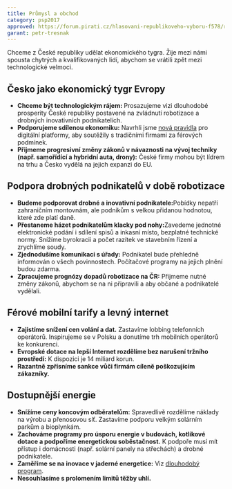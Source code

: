 ```yaml
---
title: Průmysl a obchod
category: psp2017
approved: https://forum.pirati.cz/hlasovani-republikoveho-vyboru-f578/rv-22-2017-program-2017-prumysl-a-obchod-r-h-1-k-t36874-10.html
garant: petr-tresnak
---
```


Chceme z České republiky udělat ekonomického tygra. Žije mezi námi spousta
chytrých a kvalifikovaných lidí, abychom se vrátili zpět mezi technologické velmoci.

## Česko jako ekonomický tygr Evropy

* **Chceme být technologickým rájem:** ​Prosazujeme vizi dlouhodobé
prosperity České republiky postavené na zvládnutí robotizace a drobných
inovativních podnikatelích.
* **Podporujeme sdílenou ekonomiku:**​ Navrhli jsme [nová pravidla](https://praha.pirati.cz/sdilena-ekonomika.html) pro digitální
platformy, aby soutěžily s tradičními firmami za férových podmínek.
* **Přijmeme progresivní změny zákonů v návaznosti na vývoj techniky (např. samořídící a hybridní auta, drony)​:** České firmy mohou být lídrem na trhu a Česko vydělá na jejich expanzi do EU.

## Podpora drobných podnikatelů v době robotizace

* **Budeme podporovat drobné a inovativní podnikatele:**​ Pobídky nepatří
zahraničním montovnám, ale podnikům s velkou přidanou hodnotou, které
zde platí daně.
* **Přestaneme házet podnikatelům klacky pod nohy:​** Zavedeme jednotné
elektronické podání i sdílení spisů a inkasní místo, bezplatné technické
normy. Snížíme byrokracii a počet razítek ve stavebním řízení a zrychlíme
soudy.
* **Zjednodušíme komunikaci s úřady:​** Podnikatel bude přehledně informován
o všech povinnostech. Počítačové programy na jejich plnění budou zdarma.
* **Zpracujeme prognózy dopadů robotizace na ČR​:** Přijmeme nutné změny
zákonů, abychom se na ni připravili a aby občané a podnikatelé vydělali.

## Férové mobilní tarify a levný internet

* **Zajistíme snížení cen volání a dat​.** Zastavíme lobbing telefonních operátorů.
Inspirujeme se v Polsku a donutíme trh mobilních operátorů ke konkurenci.
* **Evropské dotace na lepší Internet rozdělíme bez narušení tržního prostředí:​** K dispozici je 14 miliard korun.
* **Razantně zpřísníme sankce vůči firmám cíleně poškozujícím zákazníky.**

## Dostupnější energie

* **Snížíme ceny koncovým odběratelům:​** Spravedlivě rozdělíme náklady na
výrobu a přenosovou síť. Zastavíme podporu velkým solárním parkům a
bioplynkám.
* **Zachováme programy pro úsporu energie v budovách, kotlíkové dotace a podpoříme energetickou soběstačnost.** ​K podpoře musí mít přístup i
domácnosti (např. solární panely na střechách) a drobné podnikatele.
* **Zaměříme se na inovace v jaderné energetice:** ​Viz [dlouhodobý program](https://www.pirati.cz/program/dlouhodoby/energetika/).
* **Nesouhlasíme s prolomením limitů těžby uhlí.**

